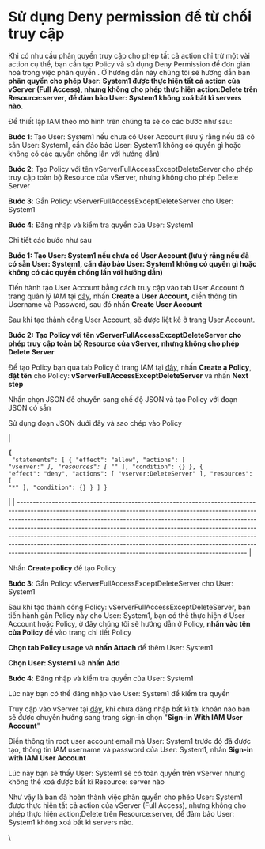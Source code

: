 # Sử dụng Deny permission để từ chối truy cập

Khi có nhu cầu phân quyền truy cập cho phép tất cả action chỉ trừ một vài action cụ thể, bạn cần tạo Policy và sử dụng Deny Permission để đơn giản hoá trong việc phân quyền . Ở hướng dẫn này chúng tôi sẽ hướng dẫn bạn **phân quyền cho phép User: System1 được thực hiện tất cả action của vServer (Full Access), nhưng không cho phép thực hiện action:Delete trên Resource:server**, **để đảm bảo User: System1 không xoá bất kì servers nào**.&#x20;

Để thiết lập IAM theo mô hình trên chúng ta sẽ có các bước như sau:

**Bước 1**: Tạo User: System1 nếu chưa có User Account (lưu ý rằng nếu đã có sẵn User: System1, cần đảo bảo User: System1 không có quyền gì hoặc không có các quyền chồng lấn với hướng dẫn)

**Bước 2**: Tạo Policy với tên vServerFullAccessExceptDeleteServer cho phép truy cập toàn bộ Resource của vServer, nhưng không cho phép Delete Server&#x20;

**Bước 3**: Gắn Policy: vServerFullAccessExceptDeleteServer cho User: System1

**Bước 4**: Đăng nhập và kiểm tra quyền của User: System1

Chi tiết các bước như sau

**Bước 1: Tạo User: System1 nếu chưa có User Account (lưu ý rằng nếu đã có sẵn User: System1, cần đảo bảo User: System1 không có quyền gì hoặc không có các quyền chồng lấn với hướng dẫn)**

Tiến hành tạo User Account bằng cách truy cập vào tab User Account ở trang quản lý IAM tại [đây](https://iam.console.vngcloud.vn/user-accounts), nhấn **Create a User Account,** điền thông tin Username và Password, sau đó nhấn **Create User Account**&#x20;

Sau khi tạo thành công User Account, sẽ được liệt kê ở trang User Account.

**Bước 2: Tạo Policy với tên vServerFullAccessExceptDeleteServer cho phép truy cập toàn bộ Resource của vServer, nhưng không cho phép Delete Server**&#x20;

Để tạo Policy bạn qua tab Policy ở trang IAM tại [đây](https://iam.console.vngcloud.vn/policies), nhấn **Create a Policy**, **đặt tên** cho Policy: **vServerFullAccessExceptDeleteServer** và nhấn **Next step**

Nhấn chọn JSON để chuyển sang chế độ JSON và tạo Policy với đoạn JSON có sẵn

Sử dụng đoạn JSON dưới đây và sao chép vào Policy

| <pre class="language-json"><code class="lang-json"><strong>{
</strong>    "statements": [
        {
            "effect": "allow",
            "actions": [
                "vserver:*"
            ],
            "resources": [
                "*"
            ],
            "condition": {}
        },
        {
            "effect": "deny",
            "actions": [
                "vserver:DeleteServer"
            ],
            "resources": [
                "*"
            ],
            "condition": {}
        }
    ]
}
</code></pre> |
| ------------------------------------------------------------------------------------------------------------------------------------------------------------------------------------------------------------------------------------------------------------------------------------------------------------------------------------------------------------------------------------------------------------------------------------------------------------------------------------------------------------------------------------------------------------ |

Nhấn **Create policy** để tạo Policy

**Bước 3**: Gắn Policy: vServerFullAccessExceptDeleteServer cho User: System1

Sau khi tạo thành công Policy: vServerFullAccessExceptDeleteServer, bạn tiến hành gắn Policy này cho User: System1, bạn có thể thực hiện ở User Account hoặc Policy, ở đây chúng tôi sẽ hướng dẫn ở Policy, **nhấn vào tên của Policy** để vào trang chi tiết Policy

**Chọn tab Policy usage** và **nhấn Attach** để thêm User: System1

**Chọn User: System1** và **nhấn Add**

**Bước 4**: Đăng nhập và kiểm tra quyền của User: System1

Lúc này bạn có thể đăng nhập vào User: System1 để kiểm tra quyền

Truy cập vào vServer tại [đây](https://hcm-3.console.vngcloud.vn/vserver/v-server/cloud-server), khi chưa đăng nhập bất kì tài khoản nào bạn sẽ được chuyển hướng sang trang sign-in chọn "**Sign-in With IAM User Account**"

Điền thông tin root user account email mà User: System1 trước đó đã được tạo, thông tin IAM username và password của User: System1, nhấn **Sign-in with IAM User Account**

Lúc này bạn sẽ thấy User: System1 sẽ có toàn quyền trên vServer nhưng không thể xoá được bất kì Resource: server nào



Như vậy là bạn đã hoàn thành việc phân quyền cho phép User: System1 được thực hiện tất cả action của vServer (Full Access), nhưng không cho phép thực hiện action:Delete trên Resource:server, để đảm bảo User: System1 không xoá bất kì servers nào.

\
